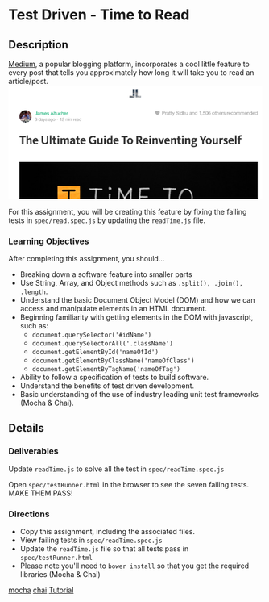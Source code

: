 # Test Driven - Time to Read

## Description
[Medium](http://medium.com), a popular blogging platform, incorporates a cool little feature to every post that tells you approximately how long it will take you to read an article/post.
![Medium.com time to read example](assets/timetoreadMedium.png)

For this assignment, you will be creating this feature by fixing the failing tests in `spec/read.spec.js` by updating the `readTime.js` file.

### Learning Objectives

After completing this assignment, you should…

* Breaking down a software feature into smaller parts
* Use String, Array, and Object methods such as `.split(), .join(), .length`.
* Understand the basic Document Object Model (DOM) and how we can access and manipulate elements in an HTML document.
* Beginning familiarity with getting elements in the DOM with javascript, such as:
  - `document.querySelector('#idName')`
  - `document.querySelectorAll('.className')`
  - `document.getElementById('nameOfId')`
  - `document.getElementByClassName('nameOfClass')`
  - `document.getElementByTagName('nameOfTag')`
* Ability to follow a specification of tests to build software.
* Understand the benefits of test driven development.
* Basic understanding of the use of industry leading unit test frameworks (Mocha & Chai).

## Details

### Deliverables

Update `readTime.js` to solve all the test in `spec/readTime.spec.js`

Open `spec/testRunner.html` in the browser to see the seven failing tests.  MAKE THEM PASS!

### Directions

- Copy this assignment, including the associated files.
- View failing tests in `spec/readTime.spec.js`
- Update the `readTime.js` file so that all tests pass in `spec/testRunner.html`
- Please note you'll need to `bower install` so that you get the required libraries (Mocha & Chai)

[mocha](https://mochajs.org/)
[chai](http://chaijs.com/)
[Tutorial](https://blog.codeship.com/mocha-js-chai-sinon-frontend-javascript-code-testing-tutorial/)
